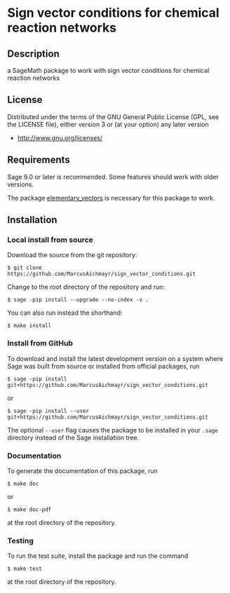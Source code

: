 # Sign vector conditions for chemical reaction networks

## Description

a SageMath package to work with sign vector conditions for chemical reaction networks

## License

Distributed under the terms of the GNU General Public License (GPL, see the
LICENSE file), either version 3 or (at your option) any later version

- http://www.gnu.org/licenses/

## Requirements

Sage 9.0 or later is recommended. Some features should work with older versions.

The package [elementary_vectors](https://github.com/MarcusAichmayr/elementary_vectors) is necessary for this package to work.

## Installation

### Local install from source

Download the source from the git repository:

    $ git clone https://github.com/MarcusAichmayr/sign_vector_conditions.git

Change to the root directory of the repository and run:

    $ sage -pip install --upgrade --no-index -v .

You can also run instead the shorthand:

    $ make install

### Install from GitHub

To download and install the latest development version on a system where Sage
was built from source or installed from official packages, run

    $ sage -pip install git+https://github.com/MarcusAichmayr/sign_vector_conditions.git

or

    $ sage -pip install --user git+https://github.com/MarcusAichmayr/sign_vector_conditions.git

The optional `--user` flag causes the package to be installed in your `.sage` directory instead of the Sage installation tree.

### Documentation

To generate the documentation of this package, run

    $ make doc

or

    $ make doc-pdf

at the root directory of the repository.

### Testing

To run the test suite, install the package and run the command

    $ make test

at the root directory of the repository.
